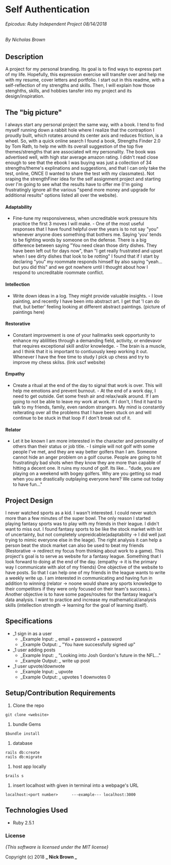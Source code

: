# Self Authentication

###### Epicodus: Ruby Independent Project 08/14/2018
###### By Nicholas Brown

## Description
A project for my personal branding. Its goal is to find ways to express part of my life. Hopefully, this expression exercise will transfer over and help me with my resume, cover letters and portfolio. I start out in this readme, with a self-reflection of my strengths and skills. Then, I will explain how those stenghths, skills, and hobbies tansfer into my project and its design/inspiration. 


## The "big picture"

I always start any personal project the same way, with a book. I tend to find myself running down a rabbit hole where I realize that the contraption I proudly built, which rotates around its center axis and reduces friction, is a wheel. So, with a quick online search I found a book, Strengths Finder 2.0 by Tom Rath, to help me with its overall suggestion of the top five themes/strengths that are associated wit my personality. The book was advertised well, with high star average amazon rating. I didn't read close enough to see that the ebook I was buying was just a collection of 34 strengths/theme's explinations and suggestions, and that I can only take the test, online, ONCE (I wanted to share the test with my classmates). Not sraping the strengthFiner idea for the self assignment project and starting over I'm going to see what the results have to offer me (I'm going frustratingly ignore all the various "spend more money and upgrade for additional results" options listed all over the website). 



#### Adaptability

* Fine-tune my responsiveness, when uncreditable work pressure hits practice the first 3 moves I will make. 
        - One of the most useful responses that I have found helpful over the years is to not say "you" whenever anyone does something that bothers me. Saying 'you' tends to be fighting words by someone on the defense. There is a big difference between saying "You need clean those dirty dishes. They have been left out for days now", than "I get really frustrated and upset when I see dirty dishes that look to be rotting" I found that if I start by declaring "you" my roommate responds himself by also saying "yeah... but you did this" and we got nowhere until I thought about how I respond to uncreditable roommate conflict.

#### Intellection

* Write down ideas in a log. They might provide valuable insights.
        - I love painting, and recently I have been into abstract art. I get that 'I can do that, but better' feeling looking at different abstract paintings. (picture of paintings here) 

#### Restorative
* Constant improvement is one of your hallmarks seek opportunity to enhance my ablilities through a demanding field, activity, or endevavor that requires exceptional skill and/or knowledge. 
        - The brain is a muscle, and I think that it is important to contiuously keep working it out. Whenever I have the free time to study I pick up chess and try to improve my chess skilss. (link uscf website)

#### Empathy
* Create a ritual at the end of the day to signal that work is over. This will help me emotions and prevent burnout. 
        - At the end of a work day, I need to get outside. Get some fresh air and relax/walk around. If I am going to not be able to leave my work at work. If I don't, I find it hard to talk to my friends, family, even random strangers. My mind is constantly reiterating over all the problems that I have been stuck on and will continue to be stuck in that loop if I don't break out of it. 


#### Relator
* Let it be known I am more interested in the character and personality of others than their status or job title. 
         - I simple will not golf with some people I've met, and they are way better golfers than I am. Someone cannot hide an anger problem on a golf course. People are going to hit frustratingly bad shots when they know they are more than capable of hitting a decent one. It ruins my round of golf. Its like... "dude, you are playing on a weekend with bogey golfers. Why are you getting so mad when you are drastically outplaying everyone here? We came out today to have fun..." 


## Project Design

I never watched sports as a kid. I wasn't interested. I could never watch more than a few minutes of the super bowl. The only reason I started playing fantasy sports was to play with my friends in their league. I didn't want to miss out. I found fantasy sports to be like the stock market with lot of uncertainty, but not completely unpreidcable(adaptability -> I did well just trying to mimic everyone else in the leage). The right analysis it can help a person beat the stock market can also be used to beat my friends (Restorative -> redirect my focus from thinking about work to a game). This project's goal is to serve as website for a fantasy league. Something that I look forward to doing at the end of the day. (empathy -> it is the primary way I communicate with alot of my friends) One objective of the website to have posts. So that I can help one of my friends in the league wants to write a weekly write up. I am interested in communicating and having fun in addition to winning (relator -> noone would share any sports knowledge to their competitors if they were only focused on their team's success.). Another objective is to have some pages/routes for the fantasy league's data analysis. I want to practice and increase my mathematical/analysis skills (intellection strength -> learning for the goal of learning itself). 

## Specifications
* _1 sign in as a user
  - _Example Input: _  email + password + password
  - _Example Output: _ "You have successfully signed up"
* _1 user adding posts
  - _Example Input: _  "Looking into Josh Gordon's future in the NFL..."
  - _Example Output: _ write up post
* _1 user upvote/downvote
  - _Example Input: _  upvote
  - _Example Output: _ upvotes 1 downvotes 0


## Setup/Contribution Requirements

1. Clone the repo
```
git clone <website>
```
1. bundle Gems
```
$bundle install
```
1. database
```
rails db:create
rails db:migrate
```
1. host app locally
```
$rails s
```
1. insert localhost with <port number> given in terminal into a webpage's URL
```
localhost:<port number>      ---example--- localhost:3000
```

## Technologies Used

* Ruby 2.5.1

### License

*{This software is licensed under the MIT license}*

Copyright (c) 2018 **_  Nick Brown  _**